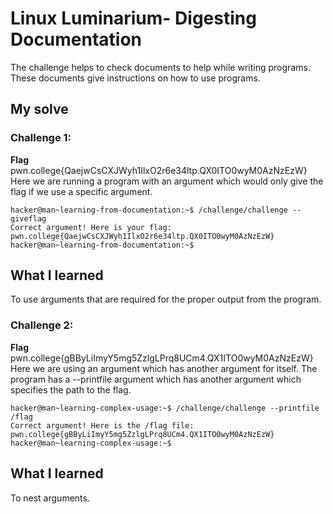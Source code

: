 # Linux Luminarium- Digesting Documentation
The challenge helps to check documents to help while writing programs. These documents give instructions on how to use programs.

## My solve
### Challenge 1:
  **Flag**  pwn.college{QaejwCsCXJWyh1IlxO2r6e34ltp.QX0ITO0wyM0AzNzEzW}
  Here we are running a program with an argument which would only give the flag if we use a specific argument.
 ``` 
hacker@man~learning-from-documentation:~$ /challenge/challenge --giveflag
Correct argument! Here is your flag:
pwn.college{QaejwCsCXJWyh1IlxO2r6e34ltp.QX0ITO0wyM0AzNzEzW}
hacker@man~learning-from-documentation:~$ 
```
## What I learned
To use arguments that are required for the proper output from the program.

### Challenge 2:
  **Flag**  pwn.college{gBByLiImyY5mg5ZzlgLPrq8UCm4.QX1ITO0wyM0AzNzEzW}
  Here we are using an argument which has another argument for itself. The program has a --printfile argument which has another argument which specifies the path to the flag.
 ``` 
hacker@man~learning-complex-usage:~$ /challenge/challenge --printfile /flag
Correct argument! Here is the /flag file:
pwn.college{gBByLiImyY5mg5ZzlgLPrq8UCm4.QX1ITO0wyM0AzNzEzW}
hacker@man~learning-complex-usage:~$ 
```
## What I learned
To nest arguments.

